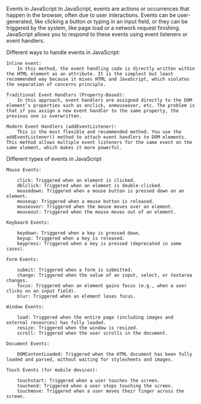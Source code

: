 Events in JavaScript
    In JavaScript, events are actions or occurrences that happen in the browser, often due to user interactions. Events can be user-generated, like clicking a button or typing in an input field, or they can be triggered by the system, like page load or a network request finishing. JavaScript allows you to respond to these events using event listeners or event handlers.

Different ways to handle events in JavaScript:

    Inline event:
        In this method, the event handling code is directly written within the HTML element as an attribute. It is the simplest but least recommended way because it mixes HTML and JavaScript, which violates the separation of concerns principle.

    Traditional Event Handlers (Property-Based):
        In this approach, event handlers are assigned directly to the DOM element’s properties such as onclick, onmouseover, etc. The problem is that if you assign a new event handler to the same property, the previous one is overwritten.
    
    Modern Event Handlers (addEventListener):
        This is the most flexible and recommended method. You use the addEventListener() method to attach event handlers to DOM elements. This method allows multiple event listeners for the same event on the same element, which makes it more powerful.

Different types of events in JavaScript

    Mouse Events:

        click: Triggered when an element is clicked.
        dblclick: Triggered when an element is double-clicked.
        mousedown: Triggered when a mouse button is pressed down on an element.
        mouseup: Triggered when a mouse button is released.
        mouseover: Triggered when the mouse moves over an element.
        mouseout: Triggered when the mouse moves out of an element.

    Keyboard Events:

        keydown: Triggered when a key is pressed down.
        keyup: Triggered when a key is released.
        keypress: Triggered when a key is pressed (deprecated in some cases).

    Form Events:

        submit: Triggered when a form is submitted.
        change: Triggered when the value of an input, select, or textarea changes.
        focus: Triggered when an element gains focus (e.g., when a user clicks on an input field).
        blur: Triggered when an element loses focus.

    Window Events:

        load: Triggered when the entire page (including images and external resources) has fully loaded.
        resize: Triggered when the window is resized.
        scroll: Triggered when the user scrolls in the document.

    Document Events:

        DOMContentLoaded: Triggered when the HTML document has been fully loaded and parsed, without waiting for stylesheets and images.

    Touch Events (for mobile devices):

        touchstart: Triggered when a user touches the screen.
        touchend: Triggered when a user stops touching the screen.
        touchmove: Triggered when a user moves their finger across the screen.